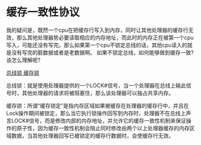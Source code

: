 # 缓存一致性协议





我的疑问是，既然一个cpu在把缓存行写入到内存，同时让其他处理器的缓存行无效，那么其他处理器势必要读取相应的内存地址，而此时的内存正在被第一个cpu写入，可能还没有写完。那么如果第一个cpu不锁定总线的话，其他cpu读入的就是没有写完的脏数据或者是老数据啊。
如果不锁定总线，如何能够做到缓存一致? 该怎么理解呢?





[总线锁 缓存锁](https://www.cnblogs.com/xcyz/p/7868674.html)

总线锁：就是使用处理器提供的一个LOCK#信号，当一个处理器在总线上输此信号时，其他处理器的请求将被阻塞住，那么该处理器可以独占共享内存。

缓存锁：所谓“缓存锁定”是指内存区域如果被缓存在处理器的缓存行中，并且在Lock操作期间被锁定，那么当它执行锁操作回写到内存时，处理器不在总线上声言LOCK#信号，而是修改内部的内存地址，并允许它的缓存一致性机制来保证操作的原子性，因为缓存一致性机制会阻止同时修改由两个以上处理器缓存的内存区域数据，当其他处理器回写已被锁定的缓存行数据时，会使缓存行无效。